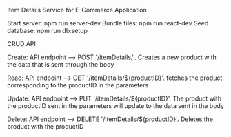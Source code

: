 Item Details Service for E-Commerce Application

Start server: npm run server-dev
Bundle files: npm run react-dev
Seed database: npm run db:setup

CRUD API

Create: API endpoint --> POST '/itemDetails/'. Creates a new product with the data that is sent through the body

Read: API endpoint --> GET '/itemDetails/${productID}'. fetches the product corresponding to the productID in the parameters

Update: API endpoint --> PUT '/itemDetails/${productID}'. The product with the productID sent in the parameters will update to the data sent in the body

Delete: API endpoint --> DELETE '/itemDetails/${productID}'. Deletes the product with the productID
